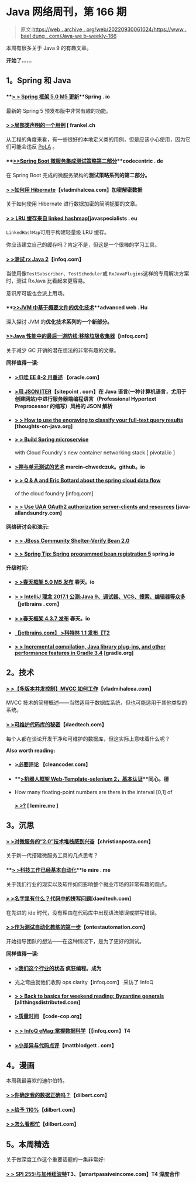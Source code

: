 # Java 网络周刊，第 166 期

> 原文:[https://web . archive . org/web/20220930061024/https://www . bael dung . com/Java-we b-weekly-166](https://web.archive.org/web/20220930061024/https://www.baeldung.com/java-web-weekly-166)

本周有很多关于 Java 9 的有趣文章。

**开始了……**

## **1。Spring 和 Java**

#### **[> > Spring 框架 5.0 M5 更新](https://web.archive.org/web/20201112024542/https://spring.io/blog/2017/02/23/spring-framework-5-0-m5-update)**Spring . io

最新的 Spring 5 预发布版中非常有趣的功能。

#### **[> >局部类声明的一个用例](https://web.archive.org/web/20201112024542/https://blog.frankel.ch/use-case-for-local-class-declaration/#gsc.tab=0)** [ frankel.ch

从工程的角度来看，有一些很好的本地定义类的用例，但是应该小心使用，因为它们可能会违反 [PoLA](https://web.archive.org/web/20201112024542/https://en.wikipedia.org/wiki/Principle_of_least_astonishment) 。

#### **[>>Spring Boot 微服务集成测试策略第二部分](https://web.archive.org/web/20201112024542/https://blog.codecentric.de/en/2017/02/integration-testing-strategies-spring-boot-microservices-part-2/)**codecentric . de

在 Spring Boot 完成的微服务架构的**测试策略系列的第二部分。**

#### **[> >如何用 Hibernate](https://web.archive.org/web/20201112024542/https://vladmihalcea.com/2017/02/24/how-to-encrypt-and-decrypt-data-with-hibernate/)**【vladmihalcea.com】加密解密数据

关于如何使用 Hibernate 进行数据加密的简明扼要的文章。

#### **[> > LRU 缓存来自 linked hashmap](https://web.archive.org/web/20201112024542/http://www.javaspecialists.eu/archive/Issue246.html)**[javaspecialists . eu

`LinkedHashMap`可用于构建轻量级 LRU 缓存。

你应该建立自己的缓存吗？肯定不是，但这是一个很棒的学习工具。

#### **[> >测试 rx Java 2](https://web.archive.org/web/20201112024542/https://www.infoq.com/articles/Testing-RxJava2?utm_campaign=infoq_content&utm_source=infoq&utm_medium=feed&utm_term=Java)**【infoq.com】

当使用像`TestSubscriber`、`TestScheduler`或 `RxJavaPlugins`这样的专用解决方案时，测试 RxJava 比看起来更容易。

意识库可能也会派上用场。

#### **[>>JVM 中基于概要文件的优化技术](https://web.archive.org/web/20201112024542/https://advancedweb.hu/2017/03/01/jvm_optimistic_optimizations/)**advanced web . Hu

深入探讨 JVM 的**优化技术系列的一个新部分。**

#### **[>>Java 性能中的最后一道防线:移除垃圾收集器](https://web.archive.org/web/20201112024542/https://www.infoq.com/news/2017/03/java-epsilon-gc?utm_campaign=infoq_content&utm_source=infoq&utm_medium=feed&utm_term=Java)**【infoq.com】

关于减少 GC 开销的潜在想法的非常有趣的文章。

**同样值得一读:**

*   #### **[>爪哇 EE 8-2 月重述](https://web.archive.org/web/20201112024542/https://blogs.oracle.com/theaquarium/java-ee-8-february-recap)** 【oracle.com】

*   #### **[>用 JSON ITER](https://web.archive.org/web/20201112024542/https://www.sitepoint.com/php-style-json-parsing-in-java-with-jsoniter/)**【sitepoint . com】在 Java 语言(一种计算机语言，尤用于创建网站)中进行服务器端编程语言（Professional Hypertext Preprocessor 的缩写）风格的 JSON 解析

*   #### **[> > How to use the engraving to classify your full-text query results](https://web.archive.org/web/20201112024542/http://www.thoughts-on-java.org/use-facets-categorize-fulltextquery-results/)** [thoughts-on-java.org]

*   #### [**> > Build Spring microservice**](https://web.archive.org/web/20201112024542/https://content.pivotal.io/blog/building-spring-microservices-with-cloud-foundrys-new-container-networking-stack)

    with Cloud Foundry's new container networking stack [ pivotal.io ]
*   #### **[>禅与单元测试的艺术](https://web.archive.org/web/20201112024542/https://marcin-chwedczuk.github.io/zen-and-the-art-of-unit-testing)** marcin-chwedczuk。github。io

*   #### **[> > Q & A and Eric Bottard about the spring cloud data flow](https://web.archive.org/web/20201112024542/https://www.infoq.com/news/2017/02/scdf-for-cloudfoundry?utm_campaign=infoq_content&utm_source=infoq&utm_medium=feed&utm_term=Java)**

    of the cloud foundry [infoq.com]
*   #### **[> > Use UAA OAuth2 authorization server-clients and resources](https://web.archive.org/web/20201112024542/http://www.java-allandsundry.com/2017/02/using-uaa-oauth2-authorization-server.html)** [java-allandsundry.com]

**网络研讨会和演示:**

*   #### **[> > JBoss Community Shelter-Verify Bean 2.0](https://web.archive.org/web/20201112024542/http://in.relation.to/2017/02/22/validating-beans/)**

*   #### **[> > Spring Tip: Spring programmed bean registration 5](https://web.archive.org/web/20201112024542/https://spring.io/blog/2017/03/01/spring-tips-programmatic-bean-registration-in-spring-5)** spring.io

**升级时间:**

*   #### **[> >春天框架 5.0 M5 发布](https://web.archive.org/web/20201112024542/https://spring.io/blog/2017/02/23/spring-framework-5-0-m5-released)** 春天。io

*   #### [**> > IntelliJ 理念 2017.1 公测:Java 9、调试器、VCS、搜索、编辑器等众多**](https://web.archive.org/web/20201112024542/https://blog.jetbrains.com/idea/2017/02/intellij-idea-2017-1-public-preview-java-9-debugger-vcs-search-editor-and-many-more/)【jetbrains . com】

*   #### **[> >春天框架 4.3.7 发布](https://web.archive.org/web/20201112024542/https://spring.io/blog/2017/03/01/spring-framework-4-3-7-released)** 春天。io

*   #### [【jetbrains.com】 >科特林 1.1 发布【T2](https://web.archive.org/web/20201112024542/https://blog.jetbrains.com/kotlin/2017/03/kotlin-1-1/)

*   #### **[> > Incremental compilation, Java library plug-ins, and other performance features in Gradle 3.4](https://web.archive.org/web/20201112024542/https://blog.gradle.org/incremental-compiler-avoidance)** [gradle.org]

## **2。技术**

#### **[> >【多版本并发控制】MVCC 如何工作](https://web.archive.org/web/20201112024542/https://vladmihalcea.com/2017/03/01/how-does-mvcc-multi-version-concurrency-control-work/)**【vladmihalcea.com】

MVCC 技术的简短概述——当然适用于数据库系统，但也可能适用于其他类型的系统。

#### **[> >可维护代码库的秘密](https://web.archive.org/web/20201112024542/http://www.daedtech.com/secrets-maintainable-codebases/)**【daedtech.com】

每个人都在谈论开发干净和可维护的数据库，但这实际上意味着什么呢？

**Also worth reading:**

*   #### **[>必要评论](https://web.archive.org/web/20201112024542/http://blog.cleancoder.com/uncle-bob/2017/02/23/NecessaryComments.html)** 【cleancoder.com】

*   #### **[>机器人框架 Web-Template-selenium 2，基本认证](https://web.archive.org/web/20201112024542/https://blog.codecentric.de/en/2017/02/robot-framework-web-template-selenium2-phantomjs-basic-authentification/)**同心。德

*   How many floating-point numbers are there in the interval [0,1] of

    #### **[> >?](https://web.archive.org/web/20201112024542/http://lemire.me/blog/2017/02/28/how-many-floating-point-numbers-are-in-the-interval-01/)** [ lemire.me ]

## **3。沉思**

#### **[> >对微服务的“2.0”技术堆栈感到兴奋](https://web.archive.org/web/20201112024542/http://blog.christianposta.com/microservices/microservices-2-0/)**【christianposta.com】

关于新一代搭建微服务工具的几点思考？

#### **[> >科技工作已经基本自动化](https://web.archive.org/web/20201112024542/http://lemire.me/blog/2017/02/24/tech-jobs-are-already-largely-automated/)**le mire . me

关于我们行业的现实以及软件如何影响整个就业市场的非常有趣的观点。

#### **[> >名字里有什么？代码中的拼写问题](https://web.archive.org/web/20201112024542/http://www.daedtech.com/whats-name-spelling-matters-code/)**[daedtech.com]

在先进的 ide 时代，没有理由在代码库中出现语法错误或拼写错误。

#### **[> >作为测试自动化教练的第一步](https://web.archive.org/web/20201112024542/http://www.ontestautomation.com/first-steps-as-a-test-automation-coach/)**【ontestautomation.com】

开始指导团队的想法——在这种情况下，是为了更好的测试。

**同样值得一读:**

*   #### **[>我们这个行业的状态](https://web.archive.org/web/20201112024542/https://www.insaneprogramming.be/article/2017/02/23/state-of-our-industry/)** 疯狂编程。成为

*   光之弯曲就他们收购 ops clarity【infoq.com】 采访了 InfoQ
*   #### **[> > Back to basics for weekend reading: Byzantine generals](https://web.archive.org/web/20201112024542/http://www.allthingsdistributed.com/2017/02/byzantine-generals.html)** [allthingsdistributed.com]

*   #### **[>质量时间](https://web.archive.org/web/20201112024542/http://blog.code-cop.org/2017/02/time-for-quality.html)** 【code-cop.org】

*   #### **[> > InfoQ eMag:掌握数据科学](https://web.archive.org/web/20201112024542/https://www.infoq.com/minibooks/emag-handle-data-science?utm_campaign=infoq_content&utm_source=infoq&utm_medium=feed&utm_term=Java)【【infoq.com】T4**

*   #### **[>小差异与代码点评](https://web.archive.org/web/20201112024542/http://www.mattblodgett.com/2017/02/small-diffs-and-code-reviews.html)**【mattblodgett . com】

## **4。漫画**

本周我最喜欢的迪尔伯特。

#### **[> >你确定我的数据正确吗？](https://web.archive.org/web/20201112024542/http://dilbert.com/strip/2014-05-07)**【dilbert.com】

#### **[> >给予 110%](https://web.archive.org/web/20201112024542/http://dilbert.com/strip/2014-05-05)**【dilbert.com】

#### **[> >怎么看都忙](https://web.archive.org/web/20201112024542/http://dilbert.com/strip/2014-05-06)**【dilbert.com】

## **5。本周精选**

关于做深度工作这个重要话题的一集非常好:

#### **[> > SPI 255:与加州纽波特](https://web.archive.org/web/20201112024542/https://www.smartpassiveincome.com/podcasts/deep-work-with-cal-newport/)T3、【smartpassiveincome.com】T4 深度合作**